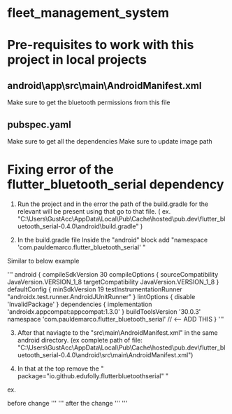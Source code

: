 # fleet_management_system

# Pre-requisites to work with this project in local projects

## android\app\src\main\AndroidManifest.xml

Make sure to get the bluetooth permissions from this file

## pubspec.yaml

Make sure to get all the dependencies
Make sure to update image path

# Fixing error of the flutter_bluetooth_serial dependency

1. Run the project and in the error the path of the build.gradle for the relevant will be present using that go to that file. ( ex. "C:\Users\GustAcc\AppData\Local\Pub\Cache\hosted\pub.dev\flutter_bluetooth_serial-0.4.0\android\build.gradle" )

2. In the build.gradle file Inside the "android" block add "namespace 'com.pauldemarco.flutter_bluetooth_serial' "

Similar to below example

'''
android {
compileSdkVersion 30
compileOptions {
sourceCompatibility JavaVersion.VERSION_1_8
targetCompatibility JavaVersion.VERSION_1_8
}
defaultConfig {
minSdkVersion 19
testInstrumentationRunner "androidx.test.runner.AndroidJUnitRunner"
}
lintOptions {
disable 'InvalidPackage'
}
dependencies {
implementation 'androidx.appcompat:appcompat:1.3.0'
}
buildToolsVersion '30.0.3'
namespace 'com.pauldemarco.flutter_bluetooth_serial' // <-- ADD THIS
}
'''

3. After that naviagte to the "src\main\AndroidManifest.xml" in the same android directory. (ex complete path of file: "C:\Users\GustAcc\AppData\Local\Pub\Cache\hosted\pub.dev\flutter_bluetooth_serial-0.4.0\android\src\main\AndroidManifest.xml")

4. In that at the top remove the " package="io.github.edufolly.flutterbluetoothserial" "

ex.

before change
'''
<manifest xmlns:android="http://schemas.android.com/apk/res/android"
    package="io.github.edufolly.flutterbluetoothserial">
'''
after the change
''' <manifest xmlns:android="http://schemas.android.com/apk/res/android"> '''
